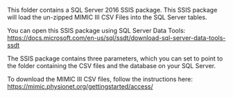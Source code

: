 This folder contains a SQL Server 2016 SSIS package.  This SSIS package will load the un-zipped MIMIC III CSV Files into the SQL Server tables.

You can open this SSIS package using SQL Server Data Tools:  https://docs.microsoft.com/en-us/sql/ssdt/download-sql-server-data-tools-ssdt

The SSIS package contains three parameters, which you can set to point to the folder containing the CSV files and the database on your SQL Server.

To download the MIMIC III CSV files, follow the instructions here: https://mimic.physionet.org/gettingstarted/access/